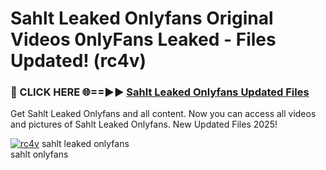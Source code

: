 # Sahlt Leaked Onlyfans Original Videos 0nlyFans Leaked - Files Updated! (rc4v)

<h3>🔴 CLICK HERE 🌐==►► <a href="https://tinyurl.com/ms9xzufz" rel="nofollow">Sahlt Leaked Onlyfans Updated Files</a></h3>

Get Sahlt Leaked Onlyfans and all content. Now you can access all videos and pictures of Sahlt Leaked Onlyfans. New Updated Files 2025!

[![rc4v](https://i.imgur.com/ppqm5kG.gif)](https://tinyurl.com/ms9xzufz)
sahlt leaked onlyfans<br>
sahlt onlyfans